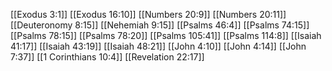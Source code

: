 [[Exodus 3:1]]
[[Exodus 16:10]]
[[Numbers 20:9]]
[[Numbers 20:11]]
[[Deuteronomy 8:15]]
[[Nehemiah 9:15]]
[[Psalms 46:4]]
[[Psalms 74:15]]
[[Psalms 78:15]]
[[Psalms 78:20]]
[[Psalms 105:41]]
[[Psalms 114:8]]
[[Isaiah 41:17]]
[[Isaiah 43:19]]
[[Isaiah 48:21]]
[[John 4:10]]
[[John 4:14]]
[[John 7:37]]
[[1 Corinthians 10:4]]
[[Revelation 22:17]]
